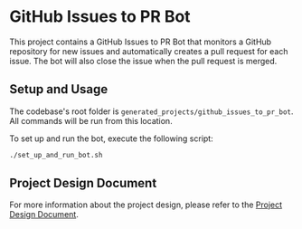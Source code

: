 # GitHub Issues to PR Bot

This project contains a GitHub Issues to PR Bot that monitors a GitHub repository for new issues and automatically creates a pull request for each issue. The bot will also close the issue when the pull request is merged.

## Setup and Usage

The codebase's root folder is `generated_projects/github_issues_to_pr_bot`. All commands will be run from this location.

To set up and run the bot, execute the following script:

```bash
./set_up_and_run_bot.sh
```

## Project Design Document

For more information about the project design, please refer to the [Project Design Document](project_design_document.md).
